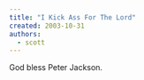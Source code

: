 ```yaml
---
title: "I Kick Ass For The Lord"
created: 2003-10-31
authors:
  - scott
---
```


God bless Peter Jackson.
